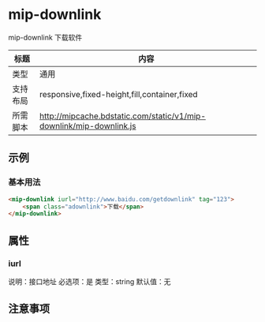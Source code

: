 # mip-downlink

mip-downlink 下载软件

标题|内容
----|----
类型|通用
支持布局|responsive,fixed-height,fill,container,fixed
所需脚本|http://mipcache.bdstatic.com/static/v1/mip-downlink/mip-downlink.js

## 示例

### 基本用法
```html
<mip-downlink iurl="http://www.baidu.com/getdownlink" tag="123">
    <span class="adownlink">下载</span>
</mip-downlink>
```

## 属性

### iurl

说明：接口地址
必选项：是
类型：string
默认值：无

## 注意事项

